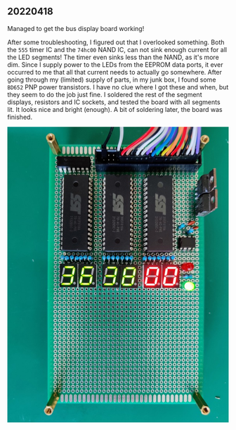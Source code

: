 ## 20220418
Managed to get the bus display board working!

After some troubleshooting, I figured out that I overlooked something.
Both the `555` timer IC and the `74hc00` NAND IC, can not sink enough current for all the LED segments!
The timer even sinks less than the NAND, as it's more dim.
Since I supply power to the LEDs from the EEPROM data ports,
it ever occurred to me that all that current needs to actually go somewhere.
After going through my (limited) supply of parts, in my junk box, I found some `BD652` PNP power transistors.
I have no clue where I got these and when, but they seem to do the job just fine.
I soldered the rest of the segment displays, resistors and IC sockets,
and tested the board with all segments lit. It looks nice and bright (enough).
A bit of soldering later, the board was finished.

![bus display finished](../bus-display-2.jpg)

